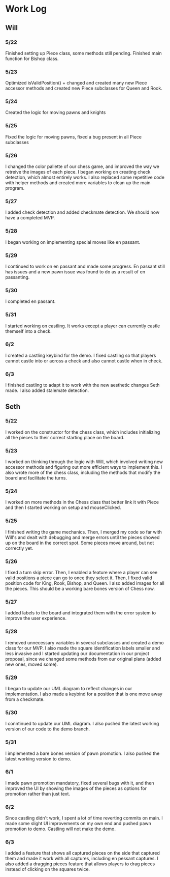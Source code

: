 # Work Log

## Will

### 5/22

Finished setting up Piece class, some methods still pending. Finished main function for Bishop class.

### 5/23

Optimized isValidPosition() + changed and created many new Piece accessor methods and created new Piece subclasses for Queen and Rook.

### 5/24

Created the logic for moving pawns and knights

### 5/25

Fixed the logic for moving pawns, fixed a bug present in all Piece subclasses

### 5/26
I changed the color pallette of our chess game, and improved the way we retreive the images of each piece. I began working on creating check detection, which almost entirely works. I also replaced some repetitive code with helper methods and created more variables to clean up the main program.

### 5/27
I added check detection and added checkmate detection. We should now have a completed MVP.

### 5/28
I began working on implementing special moves like en passant.

### 5/29
I continued to work on en passant and made some progress. En passant still has issues and a new pawn issue was found to do as a result of en passanting.

### 5/30
I completed en passant. 

### 5/31
I started working on castling. It works except a player can currently castle themself into a check.

### 6/2
I created a castling keybind for the demo. I fixed castling so that players cannot castle into or across a check and also cannot castle when in check.

### 6/3
I finished castling to adapt it to work with the new aesthetic changes Seth made. I also added stalemate detection.
## Seth

### 5/22

I worked on the constructor for the chess class, which includes initializing all the pieces to their correct starting place on the board.

### 5/23

I worked on thinking through the logic with Will, which involved writing new accessor methods and figuring out more efficient ways to implement this. I also wrote more of the chess class, including the methods that modify the board and facilitate the turns.

### 5/24

I worked on more methods in the Chess class that better link it with Piece and then I started working on setup and mouseClicked.

### 5/25

I finished writing the game mechanics. Then, I merged my code so far with Will's and dealt with debugging and merge errors until the pieces showed up on the board in the correct spot. Some pieces move around, but not correctly yet.

### 5/26

I fixed a turn skip error. Then, I enabled a feature where a player can see valid positions a piece can go to once they select it. Then, I fixed valid position code for King, Rook, Bishop, and Queen. I also added images for all the pieces. This should be a working bare bones version of Chess now.

### 5/27

I added labels to the board and integrated them with the error system to improve the user experience.

### 5/28

I removed unnecessary variables in several subclasses and created a demo class for our MVP. I also made the square identification labels smaller and less invasive and I started updating our documentation in our project proposal, since we changed some methods from our original plans (added new ones, moved some).

### 5/29

I began to update our UML diagram to reflect changes in our implementation. I also made a keybind for a position that is one move away from a checkmate.

### 5/30

I conntinued to update our UML diagram. I also pushed the latest working version of our code to the demo branch.

### 5/31

I implemented a bare bones version of pawn promotion. I also pushed the latest working version to demo.

### 6/1

I made pawn promotion mandatory, fixed several bugs with it, and then improved the UI by showing the images of the pieces as options for promotion rather than just text.

### 6/2

Since castling didn't work, I spent a lot of time reverting commits on main. I made some slight UI improvements on my own end and pushed pawn promotion to demo. Castling will not make the demo.

### 6/3

I added a feature that shows all captured pieces on the side that captured them and made it work with all captures, including en pessant captures. I also added a dragging pieces feature that allows players to drag pieces instead of clicking on the squares twice.